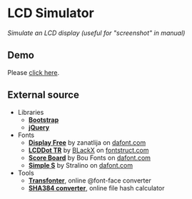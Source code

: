 # LCD Simulator

*Simulate an LCD display (useful for "screenshot" in manual)*

## Demo

Please [click here](https://www.franicflow.ch/Tools/LCDSimulator).

## External source

 -  Libraries
    - **[Bootstrap](http://www.getbootstrap.com)**
    - **[jQuery](http://www.jquery.com)**
 -  Fonts
    -  **[Display Free](http://www.dafont.com/fr/display-free-tfb.font)** by zanatlija on [dafont.com](http://www.dafont.com)
    -  **[LCDDot TR](https://fontstruct.com/fontstructions/show/67177/lcddot)** by [BLackX](https://fontstruct.com/fontstructors/6663/blackx) on [fontstruct.com](http://www.fontstruct.com)
    -  **[Score Board](http://www.dafont.com/fr/score-board.font)** by Bou Fonts on [dafont.com](http://www.dafont.com)
    -  **[Simple S](http://www.dafont.com/fr/simple-s.font)** by Stralino on [dafont.com](http://www.dafont.com)
 -  Tools
    -  **[Transfonter](https://transfonter.org/)**, online @font-face converter
    -  **[SHA384 converter](hash.online-convert.com/sha384-generator)**, online file hash calculator
